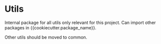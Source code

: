 # Utils

Internal package for all utils only relevant for this project.
Can import other packages in {{cookiecutter.package_name}}.

Other utils should be moved to common.
